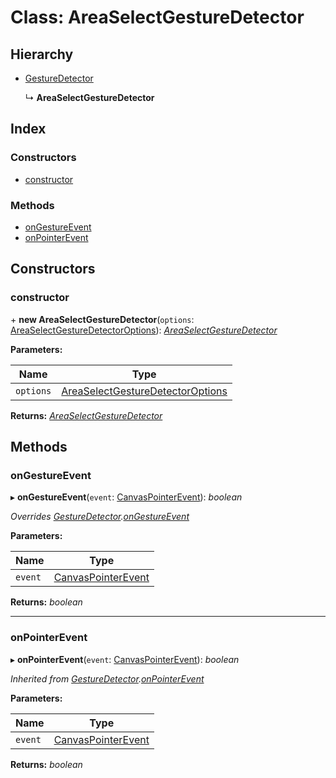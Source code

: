 # Class: AreaSelectGestureDetector

## Hierarchy

* [GestureDetector](gesturedetector.md)

  ↳ **AreaSelectGestureDetector**

## Index

### Constructors

* [constructor](areaselectgesturedetector.md#constructor)

### Methods

* [onGestureEvent](areaselectgesturedetector.md#ongestureevent)
* [onPointerEvent](areaselectgesturedetector.md#onpointerevent)

## Constructors

###  constructor

\+ **new AreaSelectGestureDetector**(`options`: [AreaSelectGestureDetectorOptions](../interfaces/areaselectgesturedetectoroptions.md)): *[AreaSelectGestureDetector](areaselectgesturedetector.md)*

**Parameters:**

Name | Type |
------ | ------ |
`options` | [AreaSelectGestureDetectorOptions](../interfaces/areaselectgesturedetectoroptions.md) |

**Returns:** *[AreaSelectGestureDetector](areaselectgesturedetector.md)*

## Methods

###  onGestureEvent

▸ **onGestureEvent**(`event`: [CanvasPointerEvent](canvaspointerevent.md)): *boolean*

*Overrides [GestureDetector](gesturedetector.md).[onGestureEvent](gesturedetector.md#abstract-ongestureevent)*

**Parameters:**

Name | Type |
------ | ------ |
`event` | [CanvasPointerEvent](canvaspointerevent.md) |

**Returns:** *boolean*

___

###  onPointerEvent

▸ **onPointerEvent**(`event`: [CanvasPointerEvent](canvaspointerevent.md)): *boolean*

*Inherited from [GestureDetector](gesturedetector.md).[onPointerEvent](gesturedetector.md#onpointerevent)*

**Parameters:**

Name | Type |
------ | ------ |
`event` | [CanvasPointerEvent](canvaspointerevent.md) |

**Returns:** *boolean*

